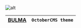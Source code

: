 ![alt](https://github.com/crocwork/bulma-theme/blob/main/_source/export/images/theme-preview.png)

| **[BULMA](https://bulma.io)**  | `OctoberCMS theme`  |
| ---------------------------- | :-----------------------------: |
